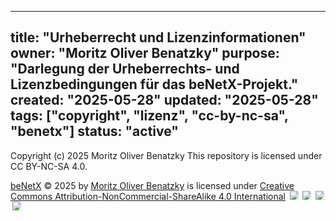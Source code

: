 <!-- SPDX-License-Identifier: LicenseRef-SinnZeit-1.0 -->
<!-- SPDX-FileCopyrightText: 2025 beNetX – Moritz Oliver Benatzky -->
<!-- Copyright © 2025 beNetX – Moritz Oliver Benatzky -->

<!-- SPDX-FileCopyrightText: 2025 beNetX – Moritz Oliver Benatzky -->
<!-- Copyright © 2025 beNetX – Moritz Oliver Benatzky -->

<!-- Copyright © 2025 beNetX – Moritz Oliver Benatzky et al. -->
<!-- Copyright © 2025 beNetX – Moritz Oliver Benatzky M.A. et al. -->

---
title: "Urheberrecht und Lizenzinformationen"
owner: "Moritz Oliver Benatzky"
purpose: "Darlegung der Urheberrechts- und Lizenzbedingungen für das beNetX-Projekt."
created: "2025-05-28"
updated: "2025-05-28"
tags: ["copyright", "lizenz", "cc-by-nc-sa", "benetx"]
status: "active"
---

Copyright (c) 2025 Moritz Oliver Benatzky 
This repository is licensed under CC BY-NC-SA 4.0.


<a href="https://beNetX.com">beNetX</a> © 2025 by <a href="https://benatzky.at">Moritz Oliver Benatzky</a> is licensed under 
<a href="https://creativecommons.org/licenses/by-nc-sa/4.0/">Creative Commons Attribution-NonCommercial-ShareAlike 4.0 International</a>
<img src="https://mirrors.creativecommons.org/presskit/icons/cc.svg" style="max-width: 1em;max-height:1em;margin-left: .2em;">
<img src="https://mirrors.creativecommons.org/presskit/icons/by.svg" style="max-width: 1em;max-height:1em;margin-left: .2em;">
<img src="https://mirrors.creativecommons.org/presskit/icons/nc.svg" style="max-width: 1em;max-height:1em;margin-left: .2em;">
<img src="https://mirrors.creativecommons.org/presskit/icons/sa.svg" style="max-width: 1em;max-height:1em;margin-left: .2em;">